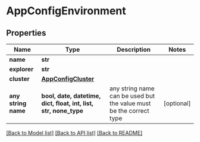 # AppConfigEnvironment


## Properties
Name | Type | Description | Notes
------------ | ------------- | ------------- | -------------
**name** | **str** |  | 
**explorer** | **str** |  | 
**cluster** | [**AppConfigCluster**](AppConfigCluster.md) |  | 
**any string name** | **bool, date, datetime, dict, float, int, list, str, none_type** | any string name can be used but the value must be the correct type | [optional]

[[Back to Model list]](../README.md#documentation-for-models) [[Back to API list]](../README.md#documentation-for-api-endpoints) [[Back to README]](../README.md)


